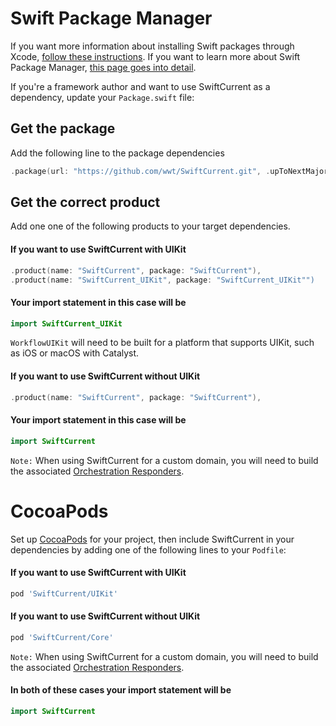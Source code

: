 # Swift Package Manager

If you want more information about installing Swift packages through Xcode, [follow these instructions](https://developer.apple.com/documentation/swift_packages/adding_package_dependencies_to_your_app). If you want to learn more about Swift Package Manager, [this page goes into detail](https://swift.org/package-manager/).

If you're a framework author and want to use SwiftCurrent as a dependency, update your `Package.swift` file:

## Get the package

Add the following line to the package dependencies

```swift
.package(url: "https://github.com/wwt/SwiftCurrent.git", .upToNextMajor(from: "3.0.0")),
```

## Get the correct product

Add one one of the following products to your target dependencies.

#### **If you want to use SwiftCurrent with UIKit**

```swift
.product(name: "SwiftCurrent", package: "SwiftCurrent"),
.product(name: "SwiftCurrent_UIKit", package: "SwiftCurrent_UIKit"")
```

#### **Your import statement in this case will be**

```swift
import SwiftCurrent_UIKit
```

`WorkflowUIKit` will need to be built for a platform that supports UIKit, such as iOS or macOS with Catalyst.

#### **If you want to use SwiftCurrent without UIKit**

```swift
.product(name: "SwiftCurrent", package: "SwiftCurrent"),
```
#### **Your import statement in this case will be**


```swift
import SwiftCurrent
```
`Note:` When using SwiftCurrent for a custom domain, you will need to build the associated [Orchestration Responders](https://gitcdn.link/cdn/wwt/SwiftCurrent/faf9273f154954848bf6b6d5c592a7f0740ef53a/docs/Protocols/OrchestrationResponder.html).

# CocoaPods

Set up [CocoaPods](https://cocoapods.org/) for your project, then include SwiftCurrent in your dependencies by adding one of the following lines to your `Podfile`:

#### **If you want to use SwiftCurrent with UIKit**

```ruby
pod 'SwiftCurrent/UIKit'
```

#### **If you want to use SwiftCurrent without UIKit**

```ruby
pod 'SwiftCurrent/Core'
```

`Note:` When using SwiftCurrent for a custom domain, you will need to build the associated [Orchestration Responders](https://gitcdn.link/cdn/wwt/SwiftCurrent/faf9273f154954848bf6b6d5c592a7f0740ef53a/docs/Protocols/OrchestrationResponder.html).

#### **In both of these cases your import statement will be**

```swift
import SwiftCurrent
```
